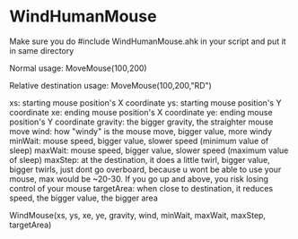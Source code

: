 # WindHumanMouse

Make sure you do #include WindHumanMouse.ahk in your script and put it in same directory

Normal usage:
MoveMouse(100,200)

Relative destination usage:
MoveMouse(100,200,"RD")

xs: starting mouse position's X coordinate
ys: starting mouse position's Y coordinate
xe: ending mouse position's X coordinate
ye: ending mouse position's Y coordinate
gravity: the bigger gravity, the straighter mouse move
wind: how "windy" is the mouse move, bigger value, more windy
minWait: mouse speed, bigger value, slower speed (minimum value of sleep)
maxWait: mouse speed, bigger value, slower speed (maximum value of sleep)
maxStep: at the destination, it does a little twirl, bigger value, bigger twirls, just dont go overboard, because u wont be able to use your mouse, max would be ~20-30. If you go up and above, you risk losing control of your mouse
targetArea: when close to destination, it reduces speed, the bigger value, the bigger area

WindMouse(xs, ys, xe, ye, gravity, wind, minWait, maxWait, maxStep, targetArea)
